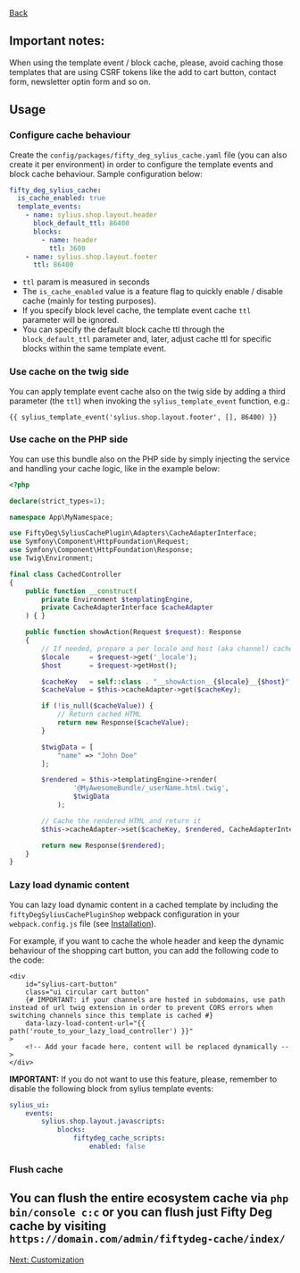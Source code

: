<a href="../README.md" target="_blank">Back</a>

## Important notes:
When using the template event / block cache, please, avoid caching those templates that are using CSRF tokens like the add to cart button, contact form, newsletter optin form and so on.

## Usage
  
### Configure cache behaviour
Create the `config/packages/fifty_deg_sylius_cache.yaml` file (you can also create it per environment) in order to configure the template events and block cache behaviour. Sample configuration below: 
```yaml
fifty_deg_sylius_cache:
  is_cache_enabled: true
  template_events:
    - name: sylius.shop.layout.header
      block_default_ttl: 86400
      blocks:
        - name: header
          ttl: 3600
    - name: sylius.shop.layout.footer
      ttl: 86400
```

- `ttl` param is measured in seconds
- The `is_cache_enabled` value is a feature flag to quickly enable / disable cache (mainly for testing purposes).
- If you specify block level cache, the template event cache `ttl` parameter will be ignored.
- You can specify the default block cache ttl through the `block_default_ttl` parameter and, later, adjust cache ttl for specific blocks within the same template event.

### Use cache on the twig side
You can apply template event cache also on the twig side by adding a third parameter (the `ttl`) when invoking the `sylius_template_event` function, e.g.:

```twig
{{ sylius_template_event('sylius.shop.layout.footer', [], 86400) }}
```

### Use cache on the PHP side
You can use this bundle also on the PHP side by simply injecting the service and handling your cache logic, like in the example below:  
```php
<?php

declare(strict_types=1);

namespace App\MyNamespace;

use FiftyDeg\SyliusCachePlugin\Adapters\CacheAdapterInterface;
use Symfony\Component\HttpFoundation\Request;
use Symfony\Component\HttpFoundation\Response;
use Twig\Environment;

final class CachedController
{
    public function __construct(
        private Environment $templatingEngine,
        private CacheAdapterInterface $cacheAdapter
    ) { }

    public function showAction(Request $request): Response
    {
        // If needed, prepare a per locale and host (aka channel) cache key
        $locale     = $request->get('_locale');
        $host       = $request->getHost();

        $cacheKey   = self::class . "__showAction__{$locale}__{$host}";
        $cacheValue = $this->cacheAdapter->get($cacheKey);

        if (!is_null($cacheValue)) {
            // Return cached HTML
            return new Response($cacheValue);
        }

        $twigData = [
            "name" => "John Doe"
        ];

        $rendered = $this->templatingEngine->render(
                '@MyAwesomeBundle/_userName.html.twig',
                $twigData
            );

        // Cache the rendered HTML and return it
        $this->cacheAdapter->set($cacheKey, $rendered, CacheAdapterInterface::TTL_ONE_HOUR);

        return new Response($rendered);
    }
}
```

### Lazy load dynamic content
You can lazy load dynamic content in a cached template by including the `fiftyDegSyliusCachePluginShop` webpack configuration in your `webpack.config.js` file (see <a href="./installation.md" target="_blank">Installation</a>).

For example, if you want to cache the whole header and keep the dynamic behaviour of the shopping cart button, you can add the following code to the code:

```twig
<div
    id="sylius-cart-button"
    class="ui circular cart button"
    {# IMPORTANT: if your channels are hosted in subdomains, use path instead of url twig extension in order to prevent CORS errors when switching channels since this template is cached #}
    data-lazy-load-content-url="{{ path('route_to_your_lazy_load_controller') }}"
>
    <!-- Add your facade here, content will be replaced dynamically -->
</div>
```

**IMPORTANT:** If you do not want to use this feature, please, remember to disable the following block from sylius template events:
```yaml
sylius_ui:
    events:
        sylius.shop.layout.javascripts:
            blocks:
                fiftydeg_cache_scripts:
                    enabled: false
```
### Flush cache
You can flush the entire ecosystem cache via `php bin/console c:c` or you can flush just Fifty Deg cache by visiting `https://domain.com/admin/fiftydeg-cache/index/`  
---

<a href="./customization.md" target="_blank">Next: Customization</a>
